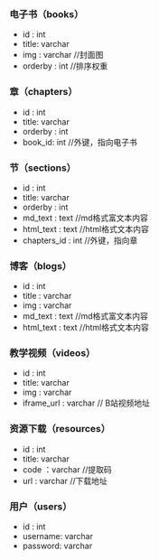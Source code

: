 ### 电子书（books）

* id : int 
* title: varchar
* img : varchar  //封面图
* orderby : int   //排序权重



### 章（chapters）

* id : int
* title: varchar
* orderby : int
* book_id: int //外键，指向电子书



### 节（sections）

* id : int
* title: varchar
* orderby : int
* md_text : text //md格式富文本内容
* html_text : text //html格式文本内容
* chapters_id : int //外键，指向章



### 博客（blogs）

* id : int
* title : varchar
* img : varchar
* md_text : text //md格式富文本内容
* html_text : text //html格式文本内容



### 教学视频（videos）

* id : int
* title: varchar
* img : varchar
* iframe_url : varchar  // B站视频地址



### 资源下载（resources）

* id : int
* title: varchar
* code ：varchar //提取码
* url : varchar //下载地址



### 用户（users）

* id : int
* username: varchar
* password: varchar
